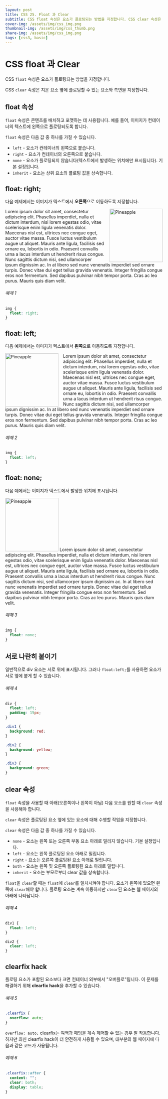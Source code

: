 ```yaml
---
layout: post
title: CSS 25. Float 과 Clear
subtitle: CSS float 속성은 요소가 플로팅되는 방법을 지정합니다. CSS clear 속성은 지운 요소 옆에 플로팅할 수 있는 요소와 측면을 지정합니다.
cover-img: /assets/img/css_img.png
thumbnail-img: /assets/img/css_thumb.png
share-img: /assets/img/css_img.png
tags: [css3, basic]
---
```


# CSS float 과 Clear

CSS ```float``` 속성은 요소가 플로팅되는 방법을 지정합니다.

CSS ```clear``` 속성은 지운 요소 옆에 플로팅할 수 있는 요소와 측면을 지정합니다.

## float 속성

```float``` 속성은 콘텐츠를 배치하고 포맷하는 데 사용됩니다. 예를 들어, 이미지가 컨테이너의 텍스트에 왼쪽으로 플로팅되도록 합니다.

```float``` 속성은 다음 값 중 하나를 가질 수 있습니다.

+ ```left``` - 요소가 컨테이너의 왼쪽으로 붙습니다.
+ ```right``` - 요소가 컨테이너의 오른쪽으로 붙습니다.
+ ```none``` - 요소가 플로팅되지 않습니다(텍스트에서 발생하는 위치에만 표시됩니다). 기본 설정입니다.
+ ```inherit``` - 요소는 상위 요소의 플로팅 값을 상속합니다.

## float: right;

다음 예제에서는 이미지가 텍스트에서 **오른쪽**으로 이동하도록 지정합니다.

<p><img src="https://www.w3schools.com/css/pineapple.jpg" alt="Pineapple" style="width:170px;height:170px;margin-left:15px;float:right;">
Lorem ipsum dolor sit amet, consectetur adipiscing elit. Phasellus imperdiet, nulla et dictum interdum, nisi lorem egestas odio, vitae scelerisque enim ligula venenatis dolor. Maecenas nisl est, ultrices nec congue eget, auctor vitae massa. Fusce luctus vestibulum augue ut aliquet. Mauris ante ligula, facilisis sed ornare eu, lobortis in odio. Praesent convallis urna a lacus interdum ut hendrerit risus congue. Nunc sagittis dictum nisi, sed ullamcorper ipsum dignissim ac. In at libero sed nunc venenatis imperdiet sed ornare turpis. Donec vitae dui eget tellus gravida venenatis. Integer fringilla congue eros non fermentum. Sed dapibus pulvinar nibh tempor porta. Cras ac leo purus. Mauris quis diam velit.</p>

###### 예제 1

```css
img {
  float: right;
}
```

## float: left;

다음 예제에서는 이미지가 텍스트에서 **왼쪽**으로 이동하도록 지정합니다.

<p><img src="https://www.w3schools.com/css/pineapple.jpg" alt="Pineapple" style="width:170px;height:170px;margin-right:15px;float:left;">
Lorem ipsum dolor sit amet, consectetur adipiscing elit. Phasellus imperdiet, nulla et dictum interdum, nisi lorem egestas odio, vitae scelerisque enim ligula venenatis dolor. Maecenas nisl est, ultrices nec congue eget, auctor vitae massa. Fusce luctus vestibulum augue ut aliquet. Mauris ante ligula, facilisis sed ornare eu, lobortis in odio. Praesent convallis urna a lacus interdum ut hendrerit risus congue. Nunc sagittis dictum nisi, sed ullamcorper ipsum dignissim ac. In at libero sed nunc venenatis imperdiet sed ornare turpis. Donec vitae dui eget tellus gravida venenatis. Integer fringilla congue eros non fermentum. Sed dapibus pulvinar nibh tempor porta. Cras ac leo purus. Mauris quis diam velit.</p>

###### 예제 2

```css
img {
  float: left;
}
```

## float: none;

다음 예에서는 이미지가 텍스트에서 발생한 위치에 표시됩니다.

<p><img src="https://www.w3schools.com/css/pineapple.jpg" alt="Pineapple" style="width:170px;height:170px;">
Lorem ipsum dolor sit amet, consectetur adipiscing elit. Phasellus imperdiet, nulla et dictum interdum, nisi lorem egestas odio, vitae scelerisque enim ligula venenatis dolor. Maecenas nisl est, ultrices nec congue eget, auctor vitae massa. Fusce luctus vestibulum augue ut aliquet. Mauris ante ligula, facilisis sed ornare eu, lobortis in odio. Praesent convallis urna a lacus interdum ut hendrerit risus congue. Nunc sagittis dictum nisi, sed ullamcorper ipsum dignissim ac. In at libero sed nunc venenatis imperdiet sed ornare turpis. Donec vitae dui eget tellus gravida venenatis. Integer fringilla congue eros non fermentum. Sed dapibus pulvinar nibh tempor porta. Cras ac leo purus. Mauris quis diam velit.</p>

###### 예제 3

```css
img {
  float: none;
}
```

## 서로 나란히 붙이기

일반적으로 div 요소는 서로 위에 표시됩니다. 그러나 ```float:left;```를 사용하면 요소가 서로 옆에 붙게 할 수 있습니다.

###### 예제 4

```css
div {
  float: left;
  padding: 15px;
}

.div1 {
  background: red;
}

.div2 {
  background: yellow;
}

.div3 {
  background: green;
}
```

## clear 속성

```float``` 속성을 사용할 때 아래(오른쪽이나 왼쪽이 아님) 다음 요소를 원할 때 ```clear``` 속성을 사용해야 합니다.

```clear``` 속성은 플로팅된 요소 옆에 있는 요소에 대해 수행할 작업을 지정합니다.

```clear``` 속성은 다음 값 중 하나를 가질 수 있습니다.

+ ```none``` - 요소는 왼쪽 또는 오른쪽 부동 요소 아래로 밀리지 않습니다. 기본 설정입니다.
+ ```left``` - 요소는 왼쪽 플로팅된 요소 아래로 밀립니다.
+ ```right``` - 요소는 오른쪽 플로팅된 요소 아래로 밀립니다.
+ ```both``` - 요소는 왼쪽 및 오른쪽 플로팅된 요소 아래로 밀립니다.
+ ```inherit``` - 요소는 부모로부터 clear 값을 상속합니다.

```float```을 ```clear```할 때는 ```float```에 ```clear```를 일치시켜야 합니다. 요소가 왼쪽에 있으면 왼쪽에 ```clear```해야 합니다. 플로팅 요소는 계속 이동하지만 ```clear```된 요소는 웹 페이지의 아래에 나타납니다.

###### 예제 4

```css
div1 {
  float: left;
}

div2 {
  clear: left;
}
```

## clearfix hack

플로팅 요소가 포함된 요소보다 크면 컨테이너 외부에서 "오버플로"됩니다. 이 문제를 해결하기 위해 **clearfix hack**을 추가할 수 있습니다.

###### 예제 5

```css
.clearfix {
  overflow: auto;
}
```

```overflow: auto;``` clearfix는 여백과 패딩을 계속 제어할 수 있는 경우 잘 작동합니다. 하지만 최신 clearfix hack이 더 안전하게 사용될 수 있으며, 대부분의 웹 페이지에 다음과 같은 코드가 사용됩니다.

###### 예제 6

```css
.clearfix::after {
  content: "";
  clear: both;
  display: table;
}
```
